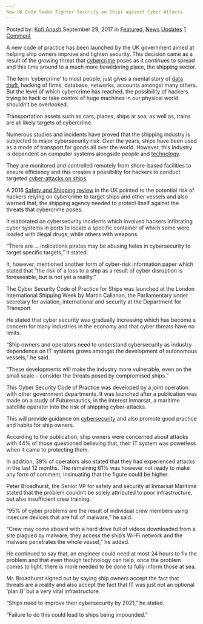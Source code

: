 ```yaml
---
New UK Code Seeks Tighter Security on Ships against Cyber Attacks
---
```

<article class="post-listing post-22827 post type-post status-publish format-standard has-post-thumbnail hentry 
 tag-attacks tag-code tag-cyber tag-security tag-seeks tag-ships tag-tighter tag-uk">
    <div class="post-inner">
        <span>Posted by: <a href="https://www.deepdotweb.com/author/kofi/" title="">Kofi Anash </a></span>
    <span>September 29, 2017</span>
    <span>in <a href="https://www.deepdotweb.com/category/deepdot-news/" rel="category tag">Featured</a>, <a href="https://www.deepdotweb.com/category/news-updates/" rel="category tag">News Updates</a></span>
    <span><a href="https://www.deepdotweb.com/2017/09/29/new-uk-code-seeks-tighter-security-ships-cyber-attacks/#comments">1 Comment</a></span>
    </p>
    <div class="clear"></div>
    <div class="entry">
    <p>A new code of practice has been launched by the UK government aimed at helping ship owners improve and tighten security. This decision came as a result of the growing threat that <a href="https://www.deepdotweb.com/2017/09/11/9-9-17-dark-web-cybercrime-roundup/">cybercrime</a> poses as it continues to spread and this time around to a much more bewildering place, the shipping sector.</p>
    <p>The term ‘cybercrime’ to most people, just gives a mental story of <a href="https://www.deepdotweb.com/2015/11/19/hackers-carrying-out-largest-theft-of-customer-data-in-us-history-facing-prison/">data theft</a>, hacking of firms, database, networks, accounts amongst many others. But the level of which cybercrime has reached, the possibility of hackers trying to hack or take control of huge machines in our physical world shouldn’t be overlooked.</p>
    <p>Transportation assets such as cars, planes, ships at sea, as well as, trains are all likely targets of cybercrime.</p>
    <p>Numerous studies and incidents have proved that the shipping industry is subjected to major cybersecurity risk. Over the years, ships have been used as a mode of transport for goods all over the world. However, this industry is dependent on computer systems alongside people and <a href="https://www.deepdotweb.com/2017/06/07/utilizing-blockchain-technology-maximize-security-certificate-authorities/">technology</a>.</p>
    <p>They are monitored and controlled remotely from shore-based facilities to ensure efficiency and this creates a possibility for hackers to conduct targeted <a href="https://www.theguardian.com/environment/2016/mar/21/shipping-industry-risks-cyber-crime-mega-ship-salvage">cyber-attacks on ships</a>.</p>
    <p>A 2016 <a href="http://www.maritimeherald.com/2017/new-uk-code-requires-tighter-security-cyber-attacks-ships/">Safety and Shipping review</a> in the UK pointed to the potential risk of hackers relying on cybercrime to target ships and other vessels and also warned that, the shipping agency needed to protect itself against the threats that cybercrime poses.</p>
    <p>It elaborated on cybersecurity incidents which involved hackers infiltrating cyber systems in ports to locate a specific container of which some were loaded with illegal drugs, while others with weapons.</p>
    <p>“There are &#8230; indications pirates may be abusing holes in cybersecurity to target specific targets,” it stated.</p>
    <p>It, however, mentioned another form of cyber-risk information paper which stated that “the risk of a loss to a ship as a result of cyber disruption is foreseeable, but is not yet a reality.”</p>
    <p>The Cyber Security Code of Practice for Ships was launched at the London International Shipping Week by Martin Callanan, the Parliamentary under secretary for aviation, international and security at the Department for Transport.</p>
    <p>He stated that cyber security was gradually increasing which has become a concern for many industries in the economy and that cyber threats have no limits.</p>
    <p>“Ship owners and operators need to understand cybersecurity as industry dependence on IT systems grows amongst the development of autonomous vessels,” he said.</p>
    <p>“These developments will make the industry more vulnerable, even on the small scale – consider the threats posed by compromised ships.”</p>
    <p>This Cyber Security Code of Practice was developed by a joint operation with other government departments. It was launched after a publication was made on a study of Futurenautics, in the interest Inmarsat, a maritime satellite operator into the risk of shipping cyber-attacks.</p>
    <p>This will provide guidance on <a href="https://www.deepdotweb.com/2017/06/03/court-ruled-german-government-may-save-ip-address-in-interest/">cybersecurity</a> and also promote good practice and habits for ship owners.</p>
    <p>According to the publication, ship owners were concerned about attacks with 44% of those questioned believing that, their IT system was powerless when it came to protecting them.</p>
    <p>In addition, 39% of operators also stated that they had experienced attacks in the last 12 months. The remaining 61% was however not ready to make any form of comment, insinuating that the figure could be higher.</p>
    <p>Peter Broadhurst, the Senior VP for safety and security at Inmarsat Maritime stated that the problem couldn’t be solely attributed to poor infrastructure, but also insufficient crew training.</p>
    <p>“95% of cyber problems are the result of individual crew members using insecure devices that are full of malware,” he said.</p>
    <p>“Crew may come aboard with a hard drive full of videos downloaded from a site plagued by malware; they access the ship’s Wi-Fi network and the malware penetrates the whole vessel,” he added.</p>
    <p>He continued to say that, an engineer could need at most 24 hours to fix the problem and that even though technology can help, once the problem comes to light, there is more needed to be done to fully inform those at sea.</p>
    <p>Mr. Broadhurst signed out by saying ship owners accept the fact that threats are a reality and also accept the fact that IT was just not an optional ‘plan B’ but a very vital infrastructure.</p>
    <p>“Ships need to improve their cybersecurity by 2021,” he stated.</p>
    <p>“Failure to do this could lead to ships being impounded.”</p>
    </div>
    <span style="display:none"><a href="https://www.deepdotweb.com/tag/attacks/" rel="tag">attacks</a> <a href="https://www.deepdotweb.com/tag/code/" rel="tag">code</a> <a href="https://www.deepdotweb.com/tag/cyber/" rel="tag">cyber</a>  <a href="https://www.deepdotweb.com/tag/seeks/" rel="tag">seeks</a> <a href="https://www.deepdotweb.com/tag/ships/" rel="tag">ships</a> <a href="https://www.deepdotweb.com/tag/tighter/" rel="tag">tighter</a> <a href="https://www.deepdotweb.com/tag/uk/" rel="tag">uk</a></span> <span style="display:none" class="updated">2017-09-29</span>
    <div style="display:none" class="vcard author" itemprop="author" itemscope itemtype="http://schema.org/Person"><strong class="fn" itemprop="name"><a href="https://www.deepdotweb.com/author/kofi/" title="Posts by Kofi Anash" rel="author">Kofi Anash</a></strong></div>
    </div>
</article>

